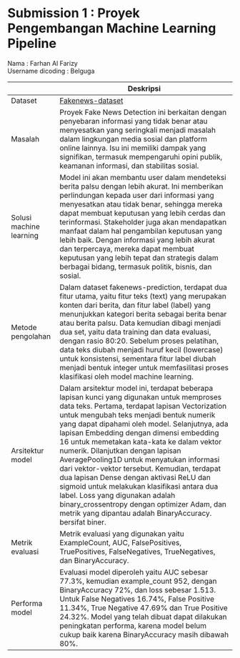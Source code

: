 # Submission 1 : Proyek Pengembangan Machine Learning Pipeline

Nama : Farhan Al Farizy </br>
Username dicoding : Belguga

| | Deskripsi |
| ----------- | ----------- |
| Dataset | [Fakenews-dataset](https://www.kaggle.com/datasets/iamrahulthorat/fakenews-csv) |
| Masalah | Proyek Fake News Detection ini berkaitan dengan penyebaran informasi yang tidak benar atau menyesatkan yang seringkali menjadi masalah dalam lingkungan media sosial dan platform online lainnya. Isu ini memiliki dampak yang signifikan, termasuk mempengaruhi opini publik, keamanan informasi, dan stabilitas sosial. |
| Solusi machine learning | Model ini akan membantu user dalam mendeteksi berita palsu dengan lebih akurat. Ini memberikan perlindungan kepada user dari informasi yang menyesatkan atau tidak benar, sehingga mereka dapat membuat keputusan yang lebih cerdas dan terinformasi. Stakeholder juga akan mendapatkan manfaat dalam hal pengambilan keputusan yang lebih baik. Dengan informasi yang lebih akurat dan terpercaya, mereka dapat membuat keputusan yang lebih tepat dan strategis dalam berbagai bidang, termasuk politik, bisnis, dan sosial.|
| Metode pengolahan | Dalam dataset fakenews-prediction, terdapat dua fitur utama, yaitu fitur teks (text) yang merupakan konten dari berita, dan fitur label (label) yang menunjukkan kategori berita sebagai berita benar atau berita palsu. Data kemudian dibagi menjadi dua set, yaitu data training dan data evaluasi, dengan rasio 80:20. Sebelum proses pelatihan, data teks diubah menjadi huruf kecil (lowercase) untuk konsistensi, sementara fitur label diubah menjadi bentuk integer untuk memfasilitasi proses klasifikasi oleh model machine learning.|
| Arsitektur model | Dalam arsitektur model ini, terdapat beberapa lapisan kunci yang digunakan untuk memproses data teks. Pertama, terdapat lapisan Vectorization untuk mengubah teks menjadi bentuk numerik yang dapat dipahami oleh model. Selanjutnya, ada lapisan Embedding dengan dimensi embedding 16 untuk memetakan kata-kata ke dalam vektor numerik. Dilanjutkan dengan lapisan AveragePooling1D untuk menyatukan informasi dari vektor-vektor tersebut. Kemudian, terdapat dua lapisan Dense dengan aktivasi ReLU dan sigmoid untuk melakukan klasifikasi antara dua label. Loss yang digunakan adalah binary_crossentropy dengan optimizer Adam, dan metrik yang dipantau adalah BinaryAccuracy. bersifat biner. |
| Metrik evaluasi | Metrik evaluasi yang digunakan yaitu ExampleCount, AUC, FalsePositives, TruePositives, FalseNegatives, TrueNegatives, dan BinaryAccuracy. |
| Performa model | Evaluasi model diperoleh yaitu AUC sebesar 77.3%, kemudian example_count 952, dengan BinaryAccuracy 72%, dan loss sebesar 1.513. Untuk False Negatives 16.74%, False Positive 11.34%, True Negative 47.69% dan True Positive 24.32%. Model yang telah dibuat dapat dilakukan peningkatan performa, karena model belum cukup baik karena BinaryAccuracy masih dibawah 80%. |


